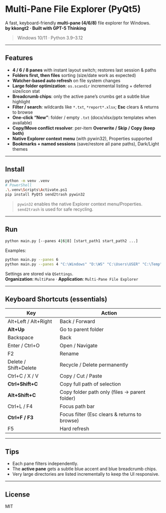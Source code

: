 # Multi-Pane File Explorer (PyQt5)

A fast, keyboard-friendly **multi-pane (4/6/8)** file explorer for Windows.  
**by kkongt2 · Built with GPT-5 Thinking**

> Windows 10/11 · Python 3.9–3.12

---

## Features
- **4 / 6 / 8 panes** with instant layout switch; restores last session & paths
- **Folders first, then files** sorting (size/date work as expected)
- **Watcher-based auto refresh** on file system changes
- **Large folder optimization**: `os.scandir` incremental listing + deferred size/icon stat
- **Breadcrumb chips**: only the active pane’s crumbs get a subtle blue highlight
- **Filter / search**: wildcards like `*.txt`, `*report*.xlsx`; **Esc** clears & returns to browse
- **One-click “New”**: folder / empty `.txt` (docx/xlsx/pptx templates when available)
- **Copy/Move conflict resolver**: per-item **Overwrite / Skip / Copy (keep both)**
- **Native Explorer context menu** (with pywin32), Properties supported
- **Bookmarks + named sessions** (save/restore all pane paths), Dark/Light themes

---

## Install
```bash
python -m venv .venv
# PowerShell
.\.venv\Scripts\Activate.ps1
pip install PyQt5 send2trash pywin32
```
> `pywin32` enables the native Explorer context menu/Properties.  
> `send2trash` is used for safe recycling.

---

## Run
```bash
python main.py [--panes 4|6|8] [start_path1 start_path2 ...]
```
Examples:
```bash
python main.py --panes 6
python main.py --panes 4 "C:\Windows" "D:\WS" "C:\Users\USER" "C:\Temp"
```

Settings are stored via `QSettings`.  
**Organization**: `MultiPane` · **Application**: `Multi-Pane File Explorer`

---

## Keyboard Shortcuts (essentials)
| Key | Action |
|---|---|
| Alt+Left / Alt+Right | Back / Forward |
| **Alt+Up** | Go to parent folder |
| Backspace | Back |
| Enter / Ctrl+O | Open / Navigate |
| F2 | Rename |
| Delete / Shift+Delete | Recycle / Delete permanently |
| Ctrl+C / X / V | Copy / Cut / Paste |
| **Ctrl+Shift+C** | Copy full path of selection |
| **Alt+Shift+C** | Copy folder path only (files → parent folder) |
| Ctrl+L / F4 | Focus path bar |
| **Ctrl+F / F3** | Focus filter (Esc clears & returns to browse) |
| F5 | Hard refresh |

---

## Tips
- Each pane filters independently.  
- The **active pane** gets a subtle blue accent and blue breadcrumb chips.  
- Very large directories are listed incrementally to keep the UI responsive.

---

## License
MIT
